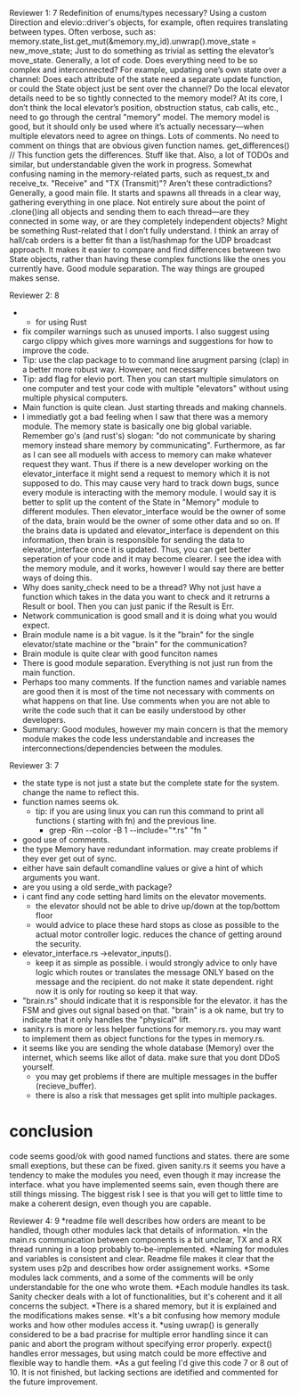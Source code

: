 Reviewer 1:
7
Redefinition of enums/types necessary? Using a custom Direction and
elevio::driver's objects, for example, often requires translating between types.
Often verbose, such as:
    memory.state_list.get_mut(&memory.my_id).unwrap().move_state = new_move_state;
Just to do something as trivial as setting the elevator’s move_state.
Generally, a lot of code. Does everything need to be so complex and
interconnected?  For example, updating one’s own state over a channel: Does each
attribute of the state need a separate update function, or could the State
object just be sent over the channel?  Do the local elevator details need to be
so tightly connected to the memory model? At its core, I don’t think the local
elevator’s position, obstruction status, cab calls, etc., need to go through the
central "memory" model. The memory model is good, but it should only be used
where it’s actually necessary—when multiple elevators need to agree on things.
Lots of comments. No need to comment on things that are obvious given function names.
get_differences() // This function gets the differences.
Stuff like that.
Also, a lot of TODOs and similar, but understandable given the work in progress.
Somewhat confusing naming in the memory-related parts, such as request_tx and
receive_tx. "Receive" and "TX (Transmit)"? Aren’t these contradictions?
Generally, a good main file. It starts and spawns all threads in a clear way,
gathering everything in one place.  Not entirely sure about the point of
.clone()ing all objects and sending them to each thread—are they connected in
some way, or are they completely independent objects?  Might be something
Rust-related that I don’t fully understand.
I think an array of hall/cab orders is a better fit than a list/hashmap for the
UDP broadcast approach.  It makes it easier to compare and find differences
between two State objects, rather than having these complex functions like the
ones you currently have.
Good module separation. The way things are grouped makes sense.


Reviewer 2:
8
- + for using Rust
- fix compiler warnings such as unused imports. I also suggest using cargo clippy which gives more warnings and suggestions for how to improve the code.
- Tip: use the clap package to to command line arugment parsing (clap) in a better more robust way. However, not necessary
- Tip: add flag for elevio port. Then you can start multiple simulators on one computer and test your code with multiple "elevators" without using multiple physical computers.
- Main function is quite clean. Just starting threads and making channels.
- I immediatly got a bad feeling when I saw that there was a memory module. The memory state is basically one big global variable. Remember go's (and rust's) slogan: "do not communicate by sharing memory instead share memory by communicating". Furthermore, as far as I can see all moduels with access to memory can make whatever request they want. Thus if there is a new developer working on the elevator_interface it might send a request to memory which it is not supposed to do. This may cause very hard to track down bugs, sunce every module is interacting with the memory module. I would say it is better to split up the content of the State in "Memory" module to different modules. Then elevator_interface would be the owner of some of the data, brain would be the owner of some other data and so on. If the brains data is updated and elevator_interface is dependent on this information, then brain is responsible for sending the data to elevator_interface once it is updated. Thus, you can get better seperation of your code and it may become clearer. I see the idea with the memory module, and it works, however I would say there are better ways of doing this.
- Why does sanity_check need to be a thread? Why not just have a function which takes in the data you want to check and it retrurns a Result or bool. Then you can just panic if the Result is Err.
- Network communication is good small and it is doing what you would expect.
- Brain module name is a bit vague. Is it the "brain" for the single elevator/state machine or the "brain" for the communication?
- Brain module is quite clear with good funciton names
- There is good module separation. Everything is not just run from the main function.
- Perhaps too many comments. If the function names and variable names are good then it is most of the time not necessary with comments on what happens on that line. Use comments when you are not able to write the code such that it can be easily understood by other developers.
- Summary: Good modules, however my main concern is that the memory module makes the code less understandable and increases the interconnections/dependencies between the modules.


Reviewer 3:
7
- the state type is not just a state but the complete state for the system. change the name to reflect this.
- function names seems ok. 
	- tip: if you are using linux you can run this command to print all functions ( starting with fn) and the previous line.
		- grep -Rin --color -B 1 --include="*.rs" "fn "
- good use of comments.
- the type Memory have redundant information. may create problems if they ever get out of sync.
- either have sain default comandline values or give a hint of which arguments you want.
- are you using a old serde_with package?
- i cant find any code setting hard limits on the elevator movements. 
	- the elevator should not be able to drive up/down at the top/bottom floor
	- would advice to place these hard stops as close as possible to the actual motor controller logic. reduces the chance of getting around the security.
- elevator_interface.rs ->elevator_inputs().
	- keep it as simple as possible. i would strongly advice to only have logic which routes or translates the message ONLY based on the message and the recipient. do not make it state dependent.  right now it is only for routing so keep it that way.
- "brain.rs" should indicate that it is responsible for the elevator. it has the FSM and gives out signal based on that.  "brain" is a ok name, but try to indicate that it only handles the "physical" lift.
- sanity.rs is more or less helper functions for memory.rs. you may want to implement them as object functions for the types in memory.rs.
- it seems like you are sending the whole database (Memory) over the internet, which seems like allot of data. make sure that you dont DDoS yourself. 
	- you may get problems if there are multiple messages in the buffer (recieve_buffer).
	- there is also a risk that messages get split into multiple packages.
# conclusion
code seems good/ok with good named functions and states. there are some small exeptions, but these can be fixed. given sanity.rs it seems you have a tendency to make the modules you need, even though it may increase the interface. what you have implemented seems sain, even though there are still things missing. The biggest risk I see is that you will get to little time to make a coherent design, even though you are capable.

Reviewer 4:
9
*readme file well describes how orders are meant to be handled, though other modules lack that details of information.
*In the main.rs communication between components is a bit unclear, TX and a RX thread running in a loop probably to-be-implemented.
*Naming for modules and variables is consistent and clear. Readme file makes it clear that the system uses p2p and describes how order assignement works.
*Some modules lack comments, and a some of the comments will be only understandable for the one who wrote them.
*Each module handles its task. Sanity checker deals with a lot of functionalities, but it's coherent and it all concerns the subject.
*There is a shared memory, but it is explained and the modifications makes sense.
*It's a bit confusing how memory module works and how other modules access it.
*using uwrap() is generally considered to be a bad pracrise for multiple error handling since it can panic and abort the program without specifying error properly. expect() handles error messages, but using match could be more effective and flexible way to handle them.
*As a gut feeling I'd give this code 7 or 8 out of 10. It is not finished, but lacking sections are idetified and commented for the future improvement.

